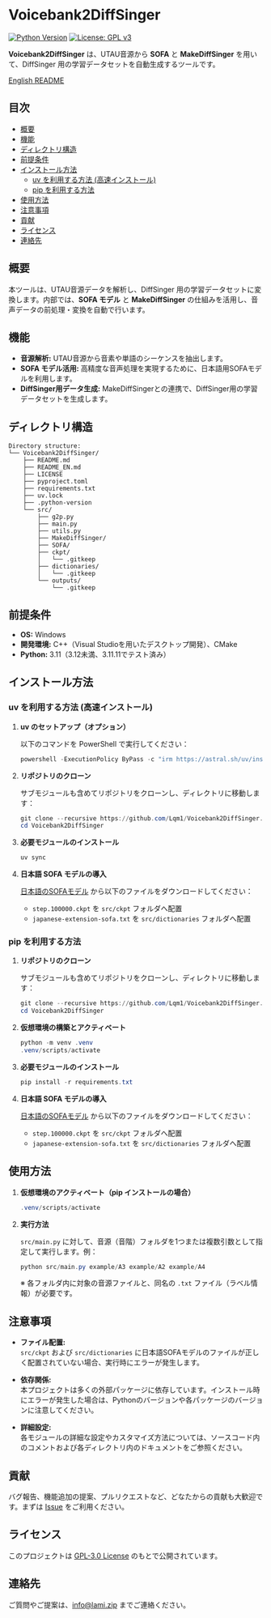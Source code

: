 # Voicebank2DiffSinger

[![Python Version](https://img.shields.io/badge/python-3.11-blue.svg)](https://www.python.org/downloads/release/python-3111/)
[![License: GPL v3](https://img.shields.io/badge/License-GPLv3-blue.svg)](https://www.gnu.org/licenses/gpl-3.0)

**Voicebank2DiffSinger** は、UTAU音源から **SOFA** と **MakeDiffSinger** を用いて、DiffSinger 用の学習データセットを自動生成するツールです。

[English README](README_EN.md)

## 目次

- [概要](#概要)
- [機能](#機能)
- [ディレクトリ構造](#ディレクトリ構造)
- [前提条件](#前提条件)
- [インストール方法](#インストール方法)
  - [uv を利用する方法 (高速インストール)](#uv-を利用する方法-高速インストール)
  - [pip を利用する方法](#pip-を利用する方法)
- [使用方法](#使用方法)
- [注意事項](#注意事項)
- [貢献](#貢献)
- [ライセンス](#ライセンス)
- [連絡先](#連絡先)

## 概要

本ツールは、UTAU音源データを解析し、DiffSinger 用の学習データセットに変換します。内部では、**SOFA モデル** と **MakeDiffSinger** の仕組みを活用し、音声データの前処理・変換を自動で行います。

## 機能

- **音源解析:** UTAU音源から音素や単語のシーケンスを抽出します。
- **SOFA モデル活用:** 高精度な音声処理を実現するために、日本語用SOFAモデルを利用します。
- **DiffSinger用データ生成:** MakeDiffSingerとの連携で、DiffSinger用の学習データセットを生成します。

## ディレクトリ構造

```
Directory structure:
└── Voicebank2DiffSinger/
    ├── README.md
    ├── README_EN.md
    ├── LICENSE
    ├── pyproject.toml
    ├── requirements.txt
    ├── uv.lock
    ├── .python-version
    └── src/
        ├── g2p.py
        ├── main.py
        ├── utils.py
        ├── MakeDiffSinger/
        ├── SOFA/
        ├── ckpt/
        │   └── .gitkeep
        ├── dictionaries/
        │   └── .gitkeep
        └── outputs/
            └── .gitkeep
```

## 前提条件

- **OS:** Windows
- **開発環境:** C++（Visual Studioを用いたデスクトップ開発）、CMake
- **Python:** 3.11（3.12未満、3.11.11でテスト済み）

## インストール方法

### uv を利用する方法 (高速インストール)

1. **uv のセットアップ（オプション）**

   以下のコマンドを PowerShell で実行してください：

   ```powershell
   powershell -ExecutionPolicy ByPass -c "irm https://astral.sh/uv/install.ps1 | iex"
   ```

2. **リポジトリのクローン**

   サブモジュールも含めてリポジトリをクローンし、ディレクトリに移動します：

   ```powershell
   git clone --recursive https://github.com/Lqm1/Voicebank2DiffSinger.git
   cd Voicebank2DiffSinger
   ```

3. **必要モジュールのインストール**

   ```powershell
   uv sync
   ```

4. **日本語 SOFA モデルの導入**

   [日本語のSOFAモデル](https://github.com/Greenleaf2001/SOFA_Models/releases/tag/JPN_Test2) から以下のファイルをダウンロードしてください：
   
   - `step.100000.ckpt` を `src/ckpt` フォルダへ配置
   - `japanese-extension-sofa.txt` を `src/dictionaries` フォルダへ配置

### pip を利用する方法

1. **リポジトリのクローン**

   サブモジュールも含めてリポジトリをクローンし、ディレクトリに移動します：

   ```powershell
   git clone --recursive https://github.com/Lqm1/Voicebank2DiffSinger.git
   cd Voicebank2DiffSinger
   ```

2. **仮想環境の構築とアクティベート**

   ```powershell
   python -m venv .venv
   .venv/scripts/activate
   ```

3. **必要モジュールのインストール**

   ```powershell
   pip install -r requirements.txt
   ```

4. **日本語 SOFA モデルの導入**

   [日本語のSOFAモデル](https://github.com/Greenleaf2001/SOFA_Models/releases/tag/JPN_Test2) から以下のファイルをダウンロードしてください：
   
   - `step.100000.ckpt` を `src/ckpt` フォルダへ配置
   - `japanese-extension-sofa.txt` を `src/dictionaries` フォルダへ配置

## 使用方法

1. **仮想環境のアクティベート（pip インストールの場合）**

   ```powershell
   .venv/scripts/activate
   ```

2. **実行方法**

   `src/main.py` に対して、音源（音階）フォルダを1つまたは複数引数として指定して実行します。例：

   ```powershell
   python src/main.py example/A3 example/A2 example/A4
   ```

   ※ 各フォルダ内に対象の音源ファイルと、同名の `.txt` ファイル（ラベル情報）が必要です。

## 注意事項

- **ファイル配置:**  
  `src/ckpt` および `src/dictionaries` に日本語SOFAモデルのファイルが正しく配置されていない場合、実行時にエラーが発生します。

- **依存関係:**  
  本プロジェクトは多くの外部パッケージに依存しています。インストール時にエラーが発生した場合は、Pythonのバージョンや各パッケージのバージョンに注意してください。

- **詳細設定:**  
  各モジュールの詳細な設定やカスタマイズ方法については、ソースコード内のコメントおよび各ディレクトリ内のドキュメントをご参照ください。

## 貢献

バグ報告、機能追加の提案、プルリクエストなど、どなたからの貢献も大歓迎です。まずは [Issue](https://github.com/[ユーザー名]/Voicebank2DiffSinger/issues) をご利用ください。

## ライセンス

このプロジェクトは [GPL-3.0 License](https://www.gnu.org/licenses/gpl-3.0) のもとで公開されています。

## 連絡先

ご質問やご提案は、[info@lami.zip](mailto:info@lami.zip) までご連絡ください。
